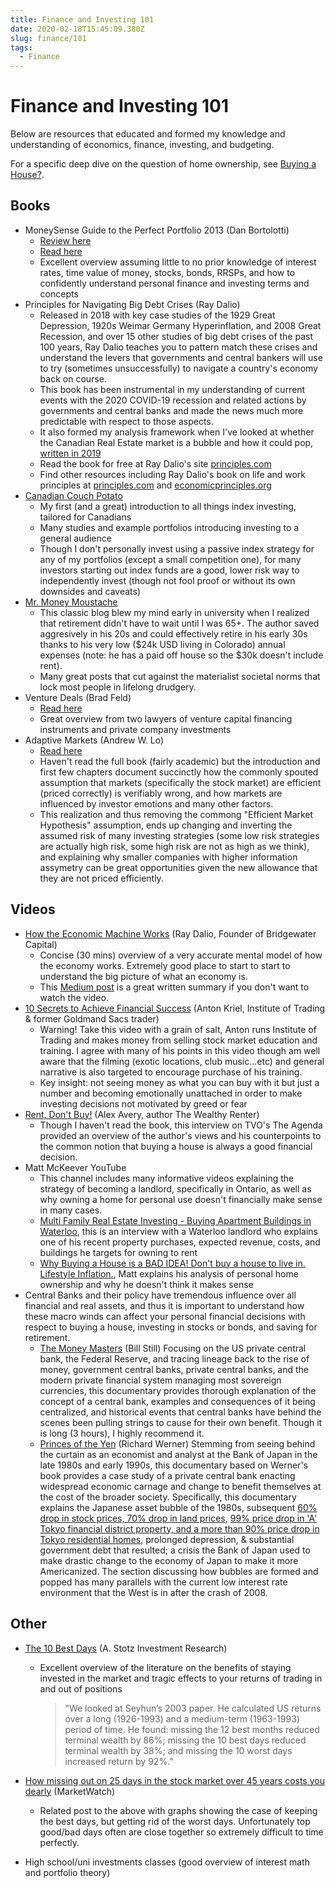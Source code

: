 ```yaml
---
title: Finance and Investing 101
date: 2020-02-18T15:45:09.380Z
slug: finance/101
tags:
  - Finance
---
```


# Finance and Investing 101

Below are resources that educated and formed my knowledge and understanding of economics, finance, investing, and budgeting.

For a specific deep dive on the question of home ownership, see [Buying a House?](/finance/real-estate).

## Books

- MoneySense Guide to the Perfect Portfolio 2013 (Dan Bortolotti)
  - [Review here](/blog/books-part-3)
  - [Read here](https://cloud.alexanders.xyz/s/sTSKWL6kSoTD7jW)
  - Excellent overview assuming little to no prior knowledge of interest rates, time value of money, stocks, bonds, RRSPs, and how to confidently understand personal finance and investing terms and concepts
- Principles for Navigating Big Debt Crises (Ray Dalio)
  - Released in 2018 with key case studies of the 1929 Great Depression, 1920s Weimar Germany Hyperinflation, and 2008 Great Recession, and over 15 other studies of big debt crises of the past 100 years, Ray Dalio teaches you to pattern match these crises and understand the levers that governments and central bankers will use to try (sometimes unsuccessfully) to navigate a country's economy back on course.
  - This book has been instrumental in my understanding of current events with the 2020 COVID-19 recession and related actions by governments and central banks and made the news much more predictable with respect to those aspects.
  - It also formed my analysis framework when I've looked at whether the Canadian Real Estate market is a bubble and how it could pop, [written in 2019](/finance/2019-state-of-canadian-real-estate)
  - Read the book for free at Ray Dalio's site [principles.com](https://www.principles.com/big-debt-crises/)
  - Find other resources including Ray Dalio's book on life and work principles at [principles.com](https://www.principles.com/) and [economicprinciples.org](https://economicprinciples.org/)
- [Canadian Couch Potato](https://canadiancouchpotato.com/)
  - My first (and a great) introduction to all things index investing, tailored for Canadians
  - Many studies and example portfolios introducing investing to a general audience
  - Though I don't personally invest using a passive index strategy for any of my portfolios (except a small competition one), for many investors starting out index funds are a good, lower risk way to independently invest (though not fool proof or without its own downsides and caveats)
- [Mr. Money Moustache](https://www.mrmoneymustache.com/category/mmm-classics/)
  - This classic blog blew my mind early in university when I realized that retirement didn't have to wait until I was 65+. The author saved aggresively in his 20s and could effectively retire in his early 30s thanks to his very low ($24k USD living in Colorado) annual expenses (note: he has a paid off house so the $30k doesn't include rent).
  - Many great posts that cut against the materialist societal norms that lock most people in lifelong drudgery.
- Venture Deals (Brad Feld)
  - [Read here](https://cloud.alexanders.xyz/s/MtYd9kSejpB8iKq)
  - Great overview from two lawyers of venture capital financing instruments and private company investments
- Adaptive Markets (Andrew W. Lo)
  - [Read here](https://cloud.alexanders.xyz/s/26MA6P2amrSJAAw)
  - Haven't read the full book (fairly academic) but the introduction and first few chapters document succinctly how the commonly spouted assumption that markets (specifically the stock market) are efficient (priced correctly) is verifiably wrong, and how markets are influenced by investor emotions and many other factors.
  - This realization and thus removing the commong "Efficient Market Hypothesis" assumption, ends up changing and inverting the assumed risk of many investing strategies (some low risk strategies are actually high risk, some high risk are not as high as we think), and explaining why smaller companies with higher information assymetry can be great opportunities given the new allowance that they are not priced efficiently.

## Videos

- [How the Economic Machine Works](https://youtu.be/PHe0bXAIuk0) (Ray Dalio, Founder of Bridgewater Capital)
  - Concise (30 mins) overview of a very accurate mental model of how the economy works. Extremely good place to start to start to understand the big picture of what an economy is.
  - This [Medium post](https://medium.com/@SteveGlaveski/ray-dalios-economic-machine-a-summary-6f22206a2c6cgs) is a great written summary if you don't want to watch the video.
- [10 Secrets to Achieve Financial Success](https://youtu.be/4a51wQAOGR4) (Anton Kriel, Institute of Trading & former Goldmand Sacs trader)
  - Warning! Take this video with a grain of salt, Anton runs Institute of Trading and makes money from selling stock market education and training. I agree with many of his points in this video though am well aware that the filming (exotic locations, club music...etc) and general narrative is also targeted to encourage purchase of his training.
  - Key insight: not seeing money as what you can buy with it but just a number and becoming emotionally unattached in order to make investing decisions not motivated by greed or fear
- [Rent, Don't Buy!](https://youtu.be/Oj2WNHNQSbM) (Alex Avery, author The Wealthy Renter)
  - Though I haven't read the book, this interview on TVO's The Agenda provided an overview of the author's views and his counterpoints to the common notion that buying a house is always a good financial decision.
- Matt McKeever YouTube
  - This channel includes many informative videos explaining the strategy of becoming a landlord, specifically in Ontario, as well as why owning a home for personal use doesn't financially make sense in many cases.
  - [Multi Family Real Estate Investing - Buying Apartment Buildings in Waterloo](https://youtu.be/QEzkxGwjip0), this is an interview with a Waterloo landlord who explains one of his recent property purchases, expected revenue, costs, and buildings he targets for owning to rent
  - [Why Buying a House is a BAD IDEA! Don't buy a house to live in. Lifestyle Inflation.](https://youtu.be/-em-ial9xoc), Matt explains his analysis of personal home ownership and why he doesn't think it makes sense
- Central Banks and their policy have tremendous influence over all financial and real assets, and thus it is important to understand how these macro winds can affect your personal financial decisions with respect to buying a house, investing in stocks or bonds, and saving for retirement.
  - [The Money Masters](https://youtu.be/mDlnM481Gcg) (Bill Still) Focusing on the US private central bank, the Federal Reserve, and tracing lineage back to the rise of money, government central banks, private central banks, and the modern private financial system managing most sovereign currencies, this documentary provides thorough explanation of the concept of a central bank, examples and consequences of it being centralized, and historical events that central banks have behind the scenes been pulling strings to cause for their own benefit. Though it is long (3 hours), I highly recommend it.
  - [Princes of the Yen](https://youtu.be/5-IZZxyb1GI) (Richard Werner) Stemming from seeing behind the curtain as an economist and analyst at the Bank of Japan in the late 1980s and early 1990s, this documentary based on Werner's book provides a case study of a private central bank enacting widespread economic carnage and change to benefit themselves at the cost of the broader society. Specifically, this documentary explains the Japanese asset bubble of the 1980s, subsequent [60% drop in stock prices, 70% drop in land prices](https://www.investopedia.com/articles/economics/08/japan-1990s-credit-crunch-liquidity-trap.asp), [99% price drop in 'A' Tokyo financial district property, and a more than 90% price drop in Tokyo residential homes](https://en.wikipedia.org/wiki/Japanese_asset_price_bubble), prolonged depression, & substantial government debt that resulted; a crisis the Bank of Japan used to make drastic change to the economy of Japan to make it more Americanized. The section discussing how bubbles are formed and popped has many parallels with the current low interest rate environment that the West is in after the crash of 2008.

## Other

- [The 10 Best Days](https://becomeabetterinvestor.net/the-10-best-days/) (A. Stotz Investment Research)
  - Excellent overview of the literature on the benefits of staying invested in the market and tragic effects to your returns of trading in and out of positions
    > "We looked at Seyhun’s 2003 paper. He calculated US returns over a long (1926-1993) and a medium-term (1963-1993) period of time. He found: missing the 12 best months reduced terminal wealth by 86%; missing the 10 best days reduced terminal wealth by 38%; and missing the 10 worst days increased return by 92%."
- [How missing out on 25 days in the stock market over 45 years costs you dearly](https://www.marketwatch.com/story/how-missing-out-on-25-days-in-the-stock-market-over-45-years-costs-you-dearly-2016-01-25) (MarketWatch)

  - Related post to the above with graphs showing the case of keeping the best days, but getting rid of the worst days. Unfortunately top good/bad days often are close together so extremely difficult to time perfectly.

- High school/uni investments classes (good overview of interest math and portfolio theory)
